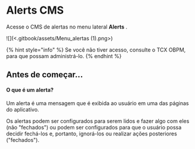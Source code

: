 Alerts CMS
==========

Acesse o CMS de alertas no menu lateral **Alerts** .

\!\[\]\(<.gitbook/assets/Menu\_alertas \(1\).png>\)

\{% hint style="info" %\} Se você não tiver acesso, consulte o TCX OBPM, para que possam administrá\-lo. \{% endhint %\}

Antes de começar...
-------------------

#### O que é um alerta?

Um alerta é uma mensagem que é exibida ao usuário em uma das páginas do aplicativo. 

Os alertas podem ser configurados para serem lidos e fazer algo com eles \(não "fechados"\) ou podem ser configurados para que o usuário possa decidir fechá\-los e, portanto, ignorá\-los ou realizar ações posteriores \("fechados"\).

